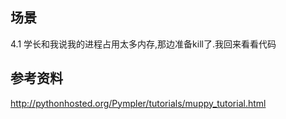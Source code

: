 ## 场景
4.1 学长和我说我的进程占用太多内存,那边准备kill了.我回来看看代码

## 参考资料

http://pythonhosted.org/Pympler/tutorials/muppy_tutorial.html
